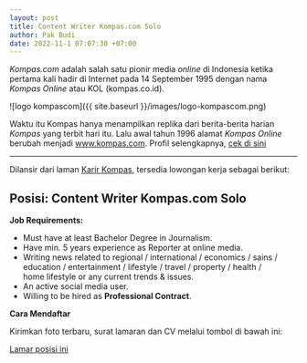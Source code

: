 ```yaml
---
layout: post
title: Content Writer Kompas.com Solo
author: Pak Budi
date: 2022-11-1 07:07:30 +07:00
---
```


*Kompas.com* adalah salah satu pionir media *online* di Indonesia ketika pertama kali hadir di Internet pada 14 September 1995 dengan nama *Kompas Online* atau KOL (kompas.co.id).

![logo kompascom]({{ site.baseurl }}/images/logo-kompascom.png)

Waktu itu Kompas hanya menampilkan replika dari berita-berita harian *Kompas* yang terbit hari itu. Lalu awal tahun 1996 alamat *Kompas Online* berubah menjadi www.kompas.com. Profil selengkapnya, [cek di sini](http://inside.kompas.com/about-us)

---

Dilansir dari laman [Karir Kompas](https://jobs.kompas.com/karir/detail/221/CONTENT-WRITER-KOMPASCOM-SOLO), tersedia lowongan kerja sebagai berikut:

## Posisi: Content Writer Kompas.com Solo ##

**Job Requirements:**

- Must have at least Bachelor Degree in Journalism.
- Have min. 5 years experience as Reporter at online media.
- Writing news related to regional / international / economics / sains / education / entertainment / lifestyle / travel / property / health / home lifestyle or any current trends & issues.
- An active social media user.
- Willing to be hired as **Professional Contract**.

**Cara Mendaftar**

Kirimkan foto terbaru, surat lamaran dan CV melalui tombol di bawah ini:

<div class="apply"><a href="https://jobs.kompas.com/karir/detail/221/CONTENT-WRITER-KOMPASCOM-SOLO">Lamar posisi ini</a></div>
